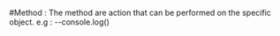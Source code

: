 #Method : 
The method are action that can be performed on the specific object.
e.g :
--console.log()